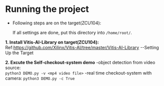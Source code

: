 # **Running the project**

* Following steps are on the target(ZCU104):

  If all settings are done, put this directory into `/home/root/`. 
  
**1. Install Vitis-AI-Library on target(ZCU104):**
    Ref:https://github.com/Xilinx/Vitis-AI/tree/master/Vitis-AI-Library  --Setting Up the Target
    
**2. Excute the Self-checkout-system demo** 
    -object detection from video source:    
    `python3 DEMO.py -v <mp4 video file>`
    -real time checkout-system with camera:
    `python3 DEMO.py -c True`

